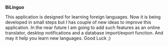 **BiLinguo**

This application is designed for learning foreign languages. Now it is being developed in small steps but I has couple of new ideas to improve this application. In the near future I am going to add such features as an online translator, desktop notifications and a database import/export function. And may it help you learn new languages. Good Luck ;)
